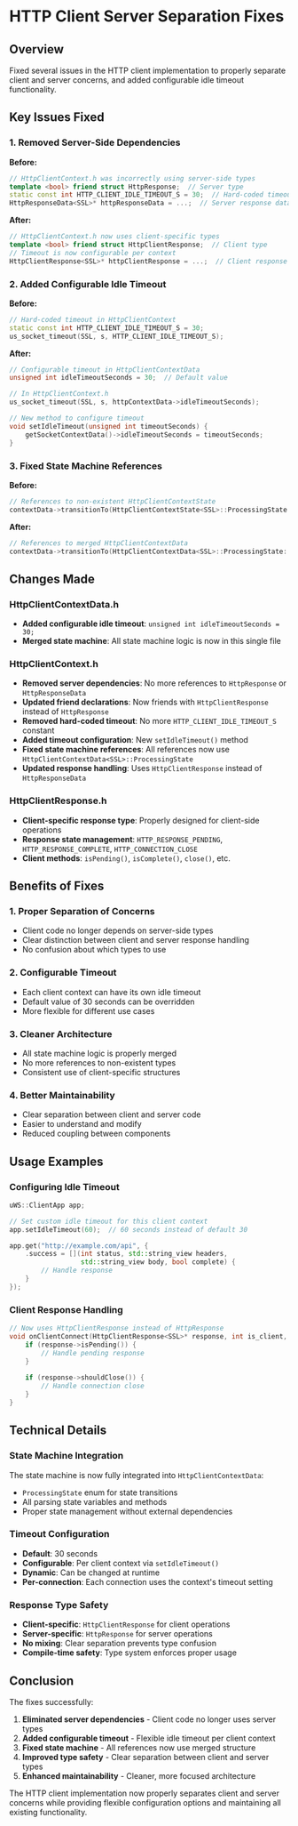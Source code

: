# HTTP Client Server Separation Fixes

## Overview

Fixed several issues in the HTTP client implementation to properly separate client and server concerns, and added configurable idle timeout functionality.

## Key Issues Fixed

### 1. **Removed Server-Side Dependencies**

**Before:**
```cpp
// HttpClientContext.h was incorrectly using server-side types
template <bool> friend struct HttpResponse;  // Server type
static const int HTTP_CLIENT_IDLE_TIMEOUT_S = 30;  // Hard-coded timeout
HttpResponseData<SSL>* httpResponseData = ...;  // Server response data
```

**After:**
```cpp
// HttpClientContext.h now uses client-specific types
template <bool> friend struct HttpClientResponse;  // Client type
// Timeout is now configurable per context
HttpClientResponse<SSL>* httpClientResponse = ...;  // Client response data
```

### 2. **Added Configurable Idle Timeout**

**Before:**
```cpp
// Hard-coded timeout in HttpClientContext
static const int HTTP_CLIENT_IDLE_TIMEOUT_S = 30;
us_socket_timeout(SSL, s, HTTP_CLIENT_IDLE_TIMEOUT_S);
```

**After:**
```cpp
// Configurable timeout in HttpClientContextData
unsigned int idleTimeoutSeconds = 30;  // Default value

// In HttpClientContext.h
us_socket_timeout(SSL, s, httpContextData->idleTimeoutSeconds);

// New method to configure timeout
void setIdleTimeout(unsigned int timeoutSeconds) {
    getSocketContextData()->idleTimeoutSeconds = timeoutSeconds;
}
```

### 3. **Fixed State Machine References**

**Before:**
```cpp
// References to non-existent HttpClientContextState
contextData->transitionTo(HttpClientContextState<SSL>::ProcessingState::COMPLETE);
```

**After:**
```cpp
// References to merged HttpClientContextData
contextData->transitionTo(HttpClientContextData<SSL>::ProcessingState::COMPLETE);
```

## Changes Made

### HttpClientContextData.h
- **Added configurable idle timeout**: `unsigned int idleTimeoutSeconds = 30;`
- **Merged state machine**: All state machine logic is now in this single file

### HttpClientContext.h
- **Removed server dependencies**: No more references to `HttpResponse` or `HttpResponseData`
- **Updated friend declarations**: Now friends with `HttpClientResponse` instead of `HttpResponse`
- **Removed hard-coded timeout**: No more `HTTP_CLIENT_IDLE_TIMEOUT_S` constant
- **Added timeout configuration**: New `setIdleTimeout()` method
- **Fixed state machine references**: All references now use `HttpClientContextData<SSL>::ProcessingState`
- **Updated response handling**: Uses `HttpClientResponse` instead of `HttpResponseData`

### HttpClientResponse.h
- **Client-specific response type**: Properly designed for client-side operations
- **Response state management**: `HTTP_RESPONSE_PENDING`, `HTTP_RESPONSE_COMPLETE`, `HTTP_CONNECTION_CLOSE`
- **Client methods**: `isPending()`, `isComplete()`, `close()`, etc.

## Benefits of Fixes

### 1. **Proper Separation of Concerns**
- Client code no longer depends on server-side types
- Clear distinction between client and server response handling
- No confusion about which types to use

### 2. **Configurable Timeout**
- Each client context can have its own idle timeout
- Default value of 30 seconds can be overridden
- More flexible for different use cases

### 3. **Cleaner Architecture**
- All state machine logic is properly merged
- No more references to non-existent types
- Consistent use of client-specific structures

### 4. **Better Maintainability**
- Clear separation between client and server code
- Easier to understand and modify
- Reduced coupling between components

## Usage Examples

### Configuring Idle Timeout
```cpp
uWS::ClientApp app;

// Set custom idle timeout for this client context
app.setIdleTimeout(60);  // 60 seconds instead of default 30

app.get("http://example.com/api", {
    .success = [](int status, std::string_view headers, 
                  std::string_view body, bool complete) {
        // Handle response
    }
});
```

### Client Response Handling
```cpp
// Now uses HttpClientResponse instead of HttpResponse
void onClientConnect(HttpClientResponse<SSL>* response, int is_client, std::string_view ip) {
    if (response->isPending()) {
        // Handle pending response
    }
    
    if (response->shouldClose()) {
        // Handle connection close
    }
}
```

## Technical Details

### State Machine Integration
The state machine is now fully integrated into `HttpClientContextData`:
- `ProcessingState` enum for state transitions
- All parsing state variables and methods
- Proper state management without external dependencies

### Timeout Configuration
- **Default**: 30 seconds
- **Configurable**: Per client context via `setIdleTimeout()`
- **Dynamic**: Can be changed at runtime
- **Per-connection**: Each connection uses the context's timeout setting

### Response Type Safety
- **Client-specific**: `HttpClientResponse` for client operations
- **Server-specific**: `HttpResponse` for server operations
- **No mixing**: Clear separation prevents type confusion
- **Compile-time safety**: Type system enforces proper usage

## Conclusion

The fixes successfully:

1. **Eliminated server dependencies** - Client code no longer uses server types
2. **Added configurable timeout** - Flexible idle timeout per client context
3. **Fixed state machine** - All references now use merged structure
4. **Improved type safety** - Clear separation between client and server types
5. **Enhanced maintainability** - Cleaner, more focused architecture

The HTTP client implementation now properly separates client and server concerns while providing flexible configuration options and maintaining all existing functionality.
